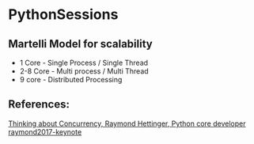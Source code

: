 # PythonSessions

## Martelli Model for scalability
* 1 Core - Single Process / Single Thread
* 2-8 Core - Multi process / Multi Thread
* 9 core - Distributed Processing

## References:
[Thinking about Concurrency, Raymond Hettinger, Python core developer](https://www.youtube.com/watch?v=Bv25Dwe84g0)
[raymond2017-keynote](https://pybay.com/site_media/slides/raymond2017-keynote/index.html)
